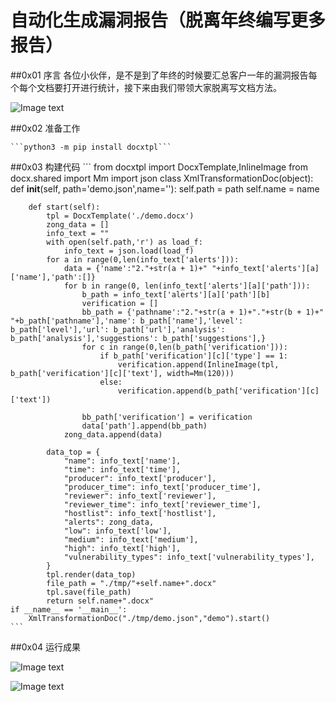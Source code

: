 # 自动化生成漏洞报告（脱离年终编写更多报告）
##0x01 序言
各位小伙伴，是不是到了年终的时候要汇总客户一年的漏洞报告每个每个文档要打开进行统计，接下来由我们带领大家脱离写文档方法。

![Image text](https://raw.githubusercontent.com/xz-zone/Automatic-Export/master/img/3.jpg)

##0x02 准备工作

    ```python3 -m pip install docxtpl```
    
##0x03 构建代码
	```
	from docxtpl import DocxTemplate,InlineImage
	from docx.shared import Mm
	import json
	class XmlTransformationDoc(object):
	    def __init__(self, path='demo.json',name=''):
	        self.path = path
	        self.name = name
	
	    def start(self):
	        tpl = DocxTemplate('./demo.docx')
	        zong_data = []
	        info_text = ""
	        with open(self.path,'r') as load_f:
	            info_text = json.load(load_f)
	        for a in range(0,len(info_text['alerts'])):
	            data = {'name':"2."+str(a + 1)+" "+info_text['alerts'][a]['name'],'path':[]}
	            for b in range(0, len(info_text['alerts'][a]['path'])):
	                b_path = info_text['alerts'][a]['path'][b]
	                verification = []
	                bb_path = {'pathname':"2."+str(a + 1)+"."+str(b + 1)+" "+b_path['pathname'],'name': b_path['name'],'level': b_path['level'],'url': b_path['url'],'analysis': b_path['analysis'],'suggestions': b_path['suggestions'],}
	                for c in range(0,len(b_path['verification'])):
	                    if b_path['verification'][c]['type'] == 1:
	                        verification.append(InlineImage(tpl, b_path['verification'][c]['text'], width=Mm(120)))
	                    else:
	                        verification.append(b_path['verification'][c]['text'])
	
	                bb_path['verification'] = verification
	                data['path'].append(bb_path)
	            zong_data.append(data)
	
	        data_top = {
	            "name": info_text['name'],
	            "time": info_text['time'],
	            "producer": info_text['producer'],
	            "producer_time": info_text['producer_time'],
	            "reviewer": info_text['reviewer'],
	            "reviewer_time": info_text['reviewer_time'],
	            "hostlist": info_text['hostlist'],
	            "alerts": zong_data,
	            "low": info_text['low'],
	            "medium": info_text['medium'],
	            "high": info_text['high'],
	            "vulnerability_types": info_text['vulnerability_types'],
	        }
	        tpl.render(data_top)
	        file_path = "./tmp/"+self.name+".docx"
	        tpl.save(file_path)
	        return self.name+".docx"
	if __name__ == '__main__':
	    XmlTransformationDoc("./tmp/demo.json","demo").start()
	```
##0x04 运行成果

![Image text](https://raw.githubusercontent.com/xz-zone/Automatic-Export/blob/master/img/2.png?raw=true)

![Image text](https://raw.githubusercontent.com/xz-zone/Automatic-Export/blob/master/img/1.jpg)